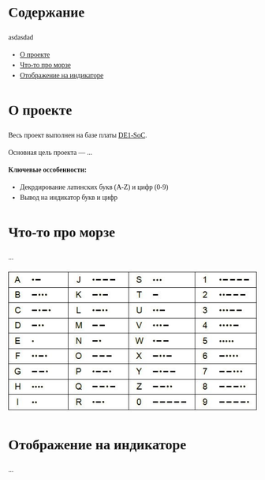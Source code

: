 <div style="font-family: 'TimesNewRoman', Times, serif; font-size: 14px; line-height: 1.5; text-align: justify;">

# Содержание


asdasdad

*   [О проекте](#о-проекте)
*   [Что-то про морзе](#Что-то-про-морзе)
*   [Отображение на индикаторе](#отображение-на-индикаторе)


# О проекте

Весь проект выполнен на базе платы [DE1-SoC](https://www.terasic.com.tw/cgi-bin/page/archive.pl?Language=English&No=836).

Основная цель проекта — ...

**Ключевые оссобенности:**
*   Декрдирование латинских букв (A-Z) и цифр (0-9)
*   Вывод на индикатор букв и цифр

# Что-то про морзе
...

<div align="center">
<img src="images/morse-code-table.jpg" alt="Таблица азбуки Морзе" style="max-width: 100%; height: auto;">
</div>

# Отображение на индикаторе
...

</div>